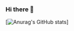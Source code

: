 ### Hi there 👋

[![Anurag's GitHub stats](https://github-readme-stats.vercel.app/api?username=victorbillaud&show_icons=true&theme=radical)]
